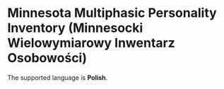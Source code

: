 # Minnesota Multiphasic Personality Inventory (Minnesocki Wielowymiarowy Inwentarz Osobowości)

The supported language is **Polish**.
